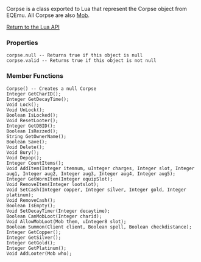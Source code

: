 Corpse is a class exported to Lua that represent the Corpse object from EQEmu. All Corpse are also [Mob](Lua-Mob).

[Return to the Lua API](Lua-API)

### Properties
```
corpse.null -- Returns true if this object is null
corpse.valid -- Returns true if this object is not null
```

### Member Functions
```
Corpse() -- Creates a null Corpse
Integer GetCharID();
Integer GetDecayTime();
Void Lock();
Void UnLock();
Boolean IsLocked();
Void ResetLooter();
Integer GetDBID();
Boolean IsRezzed();
String GetOwnerName();
Boolean Save();
Void Delete();
Void Bury();
Void Depop();
Integer CountItems();
Void AddItem(Integer itemnum, uInteger charges, Integer slot, Integer aug1, Integer aug2, Integer aug3, Integer aug4, Integer aug5);
Integer GetWornItem(Integer equipSlot);
Void RemoveItem(Integer lootslot);
Void SetCash(Integer copper, Integer silver, Integer gold, Integer platinum);
Void RemoveCash();
Boolean IsEmpty();
Void SetDecayTimer(Integer decaytime);
Boolean CanMobLoot(Integer charid);
Void AllowMobLoot(Mob them, uInteger8 slot);
Boolean Summon(Client client, Boolean spell, Boolean checkdistance);
Integer GetCopper();
Integer GetSilver();
Integer GetGold();
Integer GetPlatinum();
Void AddLooter(Mob who);
```